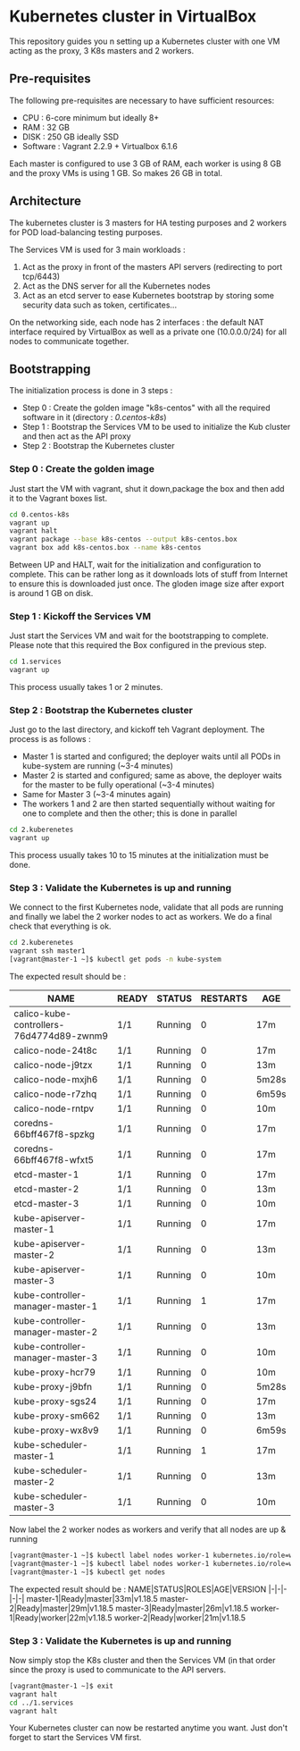 # Kubernetes cluster in VirtualBox
This repository guides you n setting up a Kubernetes cluster with one VM acting as the proxy, 3 K8s masters and 2 workers.
## Pre-requisites
The following pre-requisites are necessary to have sufficient resources:
 - CPU : 6-core minimum but ideally 8+
 - RAM : 32 GB
 - DISK : 250 GB ideally SSD
 - Software : Vagrant 2.2.9 + Virtualbox 6.1.6

Each master is configured to use 3 GB of RAM, each worker is using 8 GB and the proxy VMs is using 1 GB. So makes 26 GB in total.
## Architecture
The kubernetes cluster is 3 masters for HA testing purposes and 2 workers for POD load-balancing testing purposes. 

The Services VM is used for 3 main workloads :
 1. Act as the proxy in front of the masters API servers (redirecting to port tcp/6443)
 2. Act as the DNS server for all the Kubernetes nodes
 3. Act as an etcd server to ease Kubernetes bootstrap by storing some security data such as token, certificates...

On the networking side, each node has 2 interfaces : the default NAT interface required by VirtualBox as well as a private one (10.0.0.0/24) for all nodes to communicate together.
## Bootstrapping
The initialization process is done in 3 steps :

 - Step 0 : Create the golden image "k8s-centos" with all the required software in it (directory : *0.centos-k8s*)
 - Step 1 : Bootstrap the Services VM to be used to initialize the Kub cluster and then act as the API proxy
 - Step 2 : Bootstrap the Kubernetes cluster
### Step 0 : Create the golden image
Just start the VM with vagrant, shut it down,package the box and then add it to the Vagrant boxes list.
```bash
cd 0.centos-k8s
vagrant up
vagrant halt
vagrant package --base k8s-centos --output k8s-centos.box
vagrant box add k8s-centos.box --name k8s-centos
```
Between UP and HALT, wait for the initialization and configuration to complete. This can be rather long as it downloads lots of stuff from Internet to ensure this is downloaded just once. The gloden image size after export is around 1 GB on disk.

### Step 1 : Kickoff the Services VM
Just start the Services VM and wait for the bootstrapping to complete. Please note that this required the Box configured in the previous step.
```bash
cd 1.services
vagrant up
```
This process usually takes 1 or 2 minutes.

### Step 2 : Bootstrap the Kubernetes cluster
Just go to the last directory, and kickoff teh Vagrant deployment. The process is as follows :

 - Master 1 is started and configured; the deployer waits until all PODs in kube-system are running (~3-4 minutes)
 - Master 2 is started and configured; same as above, the deployer waits for the master to be fully operational (~3-4 minutes)
 - Same for Master 3 (~3-4 minutes again)
 - The workers 1 and 2 are then started sequentially without waiting for one to complete and then the other; this is done in parallel
```bash
cd 2.kuberenetes
vagrant up
```
This process usually takes 10 to 15 minutes at the initialization must be done.

### Step 3 : Validate the Kubernetes is up and running
We connect to the first Kubernetes node, validate that all pods are running and finally we label the 2 worker nodes to act as workers. We do a final check that everything is ok.
```bash
cd 2.kuberenetes
vagrant ssh master1
[vagrant@master-1 ~]$ kubectl get pods -n kube-system
```
The expected result should be :

|NAME|READY|STATUS|RESTARTS|AGE|
|-|-|-|-|-|
|calico-kube-controllers-76d4774d89-zwnm9|1/1|Running|0|17m|
|calico-node-24t8c|1/1|Running|0|17m|
|calico-node-j9tzx|1/1|Running|0|13m|
|calico-node-mxjh6|1/1|Running|0|5m28s|
|calico-node-r7zhq|1/1|Running|0|6m59s|
|calico-node-rntpv|1/1|Running|0|10m|
coredns-66bff467f8-spzkg|1/1|Running|0|17m|
coredns-66bff467f8-wfxt5|1/1|Running|0|17m|
etcd-master-1|1/1|Running|0|17m|
etcd-master-2|1/1|Running|0|13m|
etcd-master-3|1/1|Running|0|10m|
kube-apiserver-master-1|1/1|Running|0|17m|
kube-apiserver-master-2|1/1|Running|0|13m|
kube-apiserver-master-3|1/1|Running|0|10m|
kube-controller-manager-master-1|1/1|Running|1|17m|
kube-controller-manager-master-2|1/1|Running|0|13m|
kube-controller-manager-master-3|1/1|Running|0|10m|
kube-proxy-hcr79|1/1|Running|0|10m|
kube-proxy-j9bfn|1/1|Running|0|5m28s|
kube-proxy-sgs24|1/1|Running|0|17m|
kube-proxy-sm662|1/1|Running|0|13m|
kube-proxy-wx8v9|1/1|Running|0|6m59s|
kube-scheduler-master-1|1/1|Running|1|17m|
kube-scheduler-master-2|1/1|Running|0|13m|
kube-scheduler-master-3|1/1|Running|0|10m|

Now label the 2 worker nodes as workers and verify that all nodes are up & running
```bash
[vagrant@master-1 ~]$ kubectl label nodes worker-1 kubernetes.io/role=worker
[vagrant@master-1 ~]$ kubectl label nodes worker-1 kubernetes.io/role=worker
[vagrant@master-1 ~]$ kubectl get nodes
```
The expected result should be :
NAME|STATUS|ROLES|AGE|VERSION
|-|-|-|-|-|
master-1|Ready|master|33m|v1.18.5
master-2|Ready|master|29m|v1.18.5
master-3|Ready|master|26m|v1.18.5
worker-1|Ready|worker|22m|v1.18.5
worker-2|Ready|worker|21m|v1.18.5

### Step 3 : Validate the Kubernetes is up and running
Now simply stop the K8s cluster and then the Services VM (in that order since the proxy is used to communicate to the API servers.
```bash
[vagrant@master-1 ~]$ exit
vagrant halt
cd ../1.services
vagrant halt
```
Your Kubernetes cluster can now be restarted anytime you want. Just don't forget to start the Services VM first.